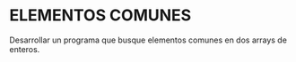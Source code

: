 # ELEMENTOS COMUNES

Desarrollar un programa que busque elementos comunes en dos arrays de enteros.
